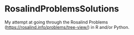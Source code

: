 # RosalindProblemsSolutions
My attempt at going through the Rosalind Problems (https://rosalind.info/problems/tree-view/)  in R and/or Python.
